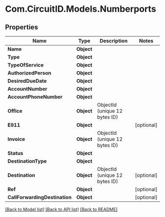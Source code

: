 
# Com.CircuitID.Models.Numberports

## Properties

Name | Type | Description | Notes
------------ | ------------- | ------------- | -------------
**Name** | **Object** |  | 
**Type** | **Object** |  | 
**TypeOfService** | **Object** |  | 
**AuthorizedPerson** | **Object** |  | 
**DesiredDueDate** | **Object** |  | 
**AccountNumber** | **Object** |  | 
**AccountPhoneNumber** | **Object** |  | 
**Office** | **Object** | ObjectId (unique 12 bytes ID) | 
**E911** | **Object** |  | [optional] 
**Invoice** | **Object** | ObjectId (unique 12 bytes ID) | 
**Status** | **Object** |  | 
**DestinationType** | **Object** |  | 
**Destination** | **Object** | ObjectId (unique 12 bytes ID) | [optional] 
**Ref** | **Object** |  | [optional] 
**CallForwardingDestination** | **Object** |  | [optional] 

[[Back to Model list]](../README.md#documentation-for-models)
[[Back to API list]](../README.md#documentation-for-api-endpoints)
[[Back to README]](../README.md)


